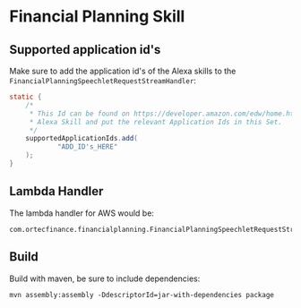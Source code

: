 # Financial Planning Skill

## Supported application id's

Make sure to add the application id's of the Alexa skills to the `FinancialPlanningSpeechletRequestStreamHandler`:

```java
static {
    /*
     * This Id can be found on https://developer.amazon.com/edw/home.html#/ "Edit" the relevant
     * Alexa Skill and put the relevant Application Ids in this Set.
     */
    supportedApplicationIds.add(
            "ADD_ID's_HERE"
    );
}
```

## Lambda Handler

The lambda handler for AWS would be:

```
com.ortecfinance.financialplanning.FinancialPlanningSpeechletRequestStreamHandler
```

## Build

Build with maven, be sure to include dependencies:

```
mvn assembly:assembly -DdescriptorId=jar-with-dependencies package
```